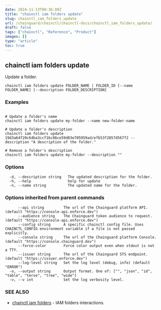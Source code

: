 ```yaml
---
date: 2024-11-13T00:36:09Z
title: "chainctl iam folders update"
slug: chainctl_iam_folders_update
url: /chainguard/chainctl/chainctl-docs/chainctl_iam_folders_update/
draft: false
tags: ["chainctl", "Reference", "Product"]
images: []
type: "article"
toc: true
---
```

## chainctl iam folders update

Update a folder.

```
chainctl iam folders update FOLDER_NAME | FOLDER_ID [--name FOLDER_NAME] [--description FOLDER_DESCRIPTION]
```

### Examples

```

# Update a folder's name
chainctl iam folders update my-folder --name new-folder-name

# Update a folder's description
chainctl iam folders update 19d3a64f20c64ba3ccf1bc86ce59d03e705959ad/efb53f2857d567f2 --description "A description of the folder."

# Remove a folder's description
chainctl iam folders update my-folder --description ""
```

### Options

```
  -d, --description string   The updated description for the folder.
  -h, --help                 help for update
  -n, --name string          The updated name for the folder.
```

### Options inherited from parent commands

```
      --api string         The url of the Chainguard platform API. (default "https://console-api.enforce.dev")
      --audience string    The Chainguard token audience to request. (default "https://console-api.enforce.dev")
      --config string      A specific chainctl config file. Uses CHAINCTL_CONFIG environment variable if a file is not passed explicitly.
      --console string     The url of the Chainguard platform Console. (default "https://console.chainguard.dev")
      --force-color        Force color output even when stdout is not a TTY.
      --issuer string      The url of the Chainguard STS endpoint. (default "https://issuer.enforce.dev")
      --log-level string   Set the log level (debug, info) (default "ERROR")
  -o, --output string      Output format. One of: ["", "json", "id", "table", "terse", "tree", "wide"]
  -v, --v int              Set the log verbosity level.
```

### SEE ALSO

* [chainctl iam folders](/chainguard/chainctl/chainctl-docs/chainctl_iam_folders/)	 - IAM folders interactions.

